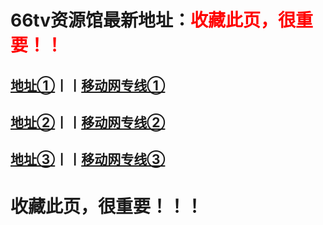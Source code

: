 # <h1>66tv资源馆最新地址：<font color="red">收藏此页，很重要！！</font></h1>
<h2><a target="_blank" href="http://66tv80.com">地址①</a>丨丨<a target="_blank" href="http://66tv85.com">移动网专线①</a></h2>
<h2><a target="_blank" href="http://66tv81.com">地址②</a>丨丨<a target="_blank" href="http://66tv85.com">移动网专线②</a></h2>
<h2><a target="_blank" href="http://66tv82.com">地址③</a>丨丨<a target="_blank" href="http://66tv88.com">移动网专线③</a></h2>
<h1>收藏此页，很重要！！！</h1>
